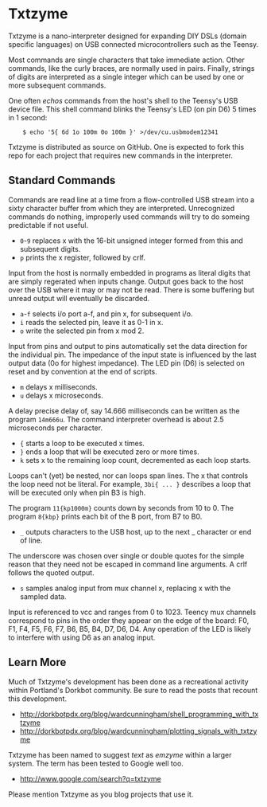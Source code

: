 Txtzyme
=======

Txtzyme is a nano-interpreter designed for expanding DIY DSLs (domain specific languages) on USB connected microcontrollers such as the Teensy.

Most commands are single characters that take immediate action. Other commands, like the curly braces, are normally used in pairs. Finally, strings of digits are interpreted as a single integer which can be used by one or more subsequent commands.

One often *echos* commands from the host's shell to the Teensy's USB device file. This shell command blinks the Teensy's LED (on pin D6) 5 times in 1  second:

        $ echo '5{ 6d 1o 100m 0o 100m }' >/dev/cu.usbmodem12341

Txtzyme is distributed as source on GitHub. One is expected to fork this repo for each project that requires new commands in the interpreter.

Standard Commands
-----------------

Commands are read line at a time from a flow-controlled USB stream into a sixty character buffer from which they are interpreted. Unrecognized commands do nothing, improperly used commands will try to do someing predictable if not useful.

- `0`-`9` replaces x with the 16-bit unsigned integer formed from this and subsequent digits.
- `p` prints the x register, followed by crlf.

Input from the host is normally embedded in programs as literal digits that are simply regerated when inputs change. Output goes back to the host over the USB where it may or may not be read. There is some buffering but unread output will eventually be discarded.

- `a`-`f` selects i/o port a-f, and pin x, for subsequent i/o.
- `i` reads the selected pin, leave it as 0-1 in x.
- `o` write the selected pin from x mod 2.

Input from pins and output to pins automatically set the data direction for the individual pin. The impedance of the input state is influenced by the last output data (0o for highest impedance). The LED pin (D6) is selected on reset and by convention at the end of scripts.


- `m` delays x milliseconds.
- `u` delays x microseconds.

A delay precise delay of, say 14.666 milliseconds can be written as the program `14m666u`. The command interpreter overhead is about 2.5 microseconds per character.

- `{` starts a loop to be executed x times.
- `}` ends a loop that will be executed zero or more times.
- `k` sets x to the remaining loop count, decremented as each loop starts.

Loops can't (yet) be nested, nor can loops span lines. The x that controls the loop need not be literal. For example, `3bi{ ... }` describes a loop that will be executed only when pin B3 is high.

The program `11{kp1000m}` counts down by seconds from 10 to 0. The program `8{kbp}` prints each bit of the B port, from B7 to B0.

- `_` outputs characters to the USB host, up to the next _ character or end of line.

The underscore was chosen over single or double quotes for the simple reason that they need not be escaped in command line arguments. A crlf follows the quoted output.

- `s` samples analog input from mux channel x, replacing x with the sampled data.

Input is referenced to vcc and ranges from 0 to 1023. Teency mux channels correspond to pins in the order they appear on the edge of the board: F0, F1, F4, F5, F6, F7, B6, B5, B4, D7, D6, D4. Any operation of the LED is likely to interfere with using D6 as an analog input.


Learn More
----------

Much of Txtzyme's development has been done as a recreational activity within Portland's Dorkbot community. Be sure to read the posts that recount this development.

- <http://dorkbotpdx.org/blog/wardcunningham/shell_programming_with_txtzyme>
- <http://dorkbotpdx.org/blog/wardcunningham/plotting_signals_with_txtzyme>

Txtzyme has been named to suggest *text* as *emzyme* within a larger system. The term has been tested to Google well too. 

- <http://www.google.com/search?q=txtzyme>

Please mention Txtzyme as you blog projects that use it.

